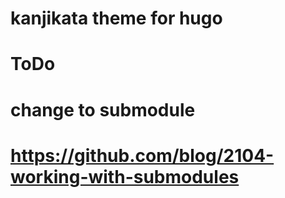 # kanjikata theme for hugo

# ToDo
# change to submodule
# https://github.com/blog/2104-working-with-submodules
